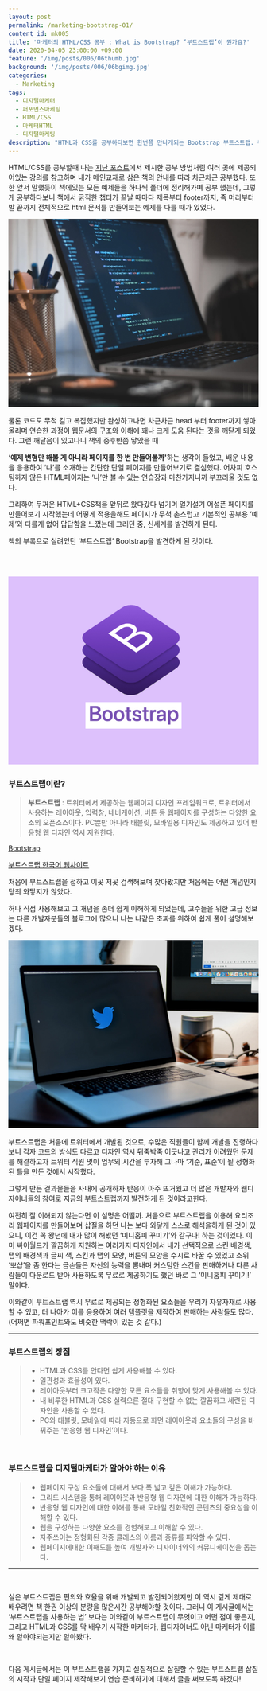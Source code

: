 ```yaml
---
layout: post
permalink: /marketing-bootstrap-01/
content_id: mk005
title: '마케터의 HTML/CSS 공부 : What is Bootstrap? ’부트스트랩’이 뭔가요?'
date: 2020-04-05 23:00:00 +09:00
feature: '/img/posts/006/06thumb.jpg'
background: '/img/posts/006/06bgimg.jpg'
categories:
  - Marketing
tags:
  - 디지털마케터
  - 퍼포먼스마케팅
  - HTML/CSS
  - 마케터HTML
  - 디지털마케팅
description: "HTML과 CSS를 공부하다보면 한번쯤 만나게되는 Bootstrap 부트스트랩. 부트스트랩은 무엇이며 디지털마케터에게 부트스트랩의 의미는 무엇인지 알아보자."
---
```


 HTML/CSS를 공부할때 나는 [지난 포스트](https://have-been.com/marketing-HTML-02/)에서 제시한 공부 방법처럼 여러 곳에 제공되어있는 강의를 참고하며 내가 메인교재로 삼은 책의 안내를 따라 차근차근 공부했다. 또한 앞서 말했듯이 책에있는 모든 예제들을 하나씩 폴더에 정리해가며 공부 했는데, 그렇게 공부하다보니 책에서 굵직한 챕터가 끝날 때마다 제목부터 footer까지, 즉 머리부터 발 끝까지 전체적으로 html 문서를 만들어보는 예제를 다룰 때가 있었다.

![html이미지](/img/posts/006/01.jpg)

 물론 코드도 무척 길고 복잡했지만 완성하고나면 차근차근 head 부터 footer까지 쌓아 올리며 연습한 과정이 웹문서의 구조와 이해에 꽤나 크게 도움 된다는 것을 깨닫게 되었다. 그런 깨달음이 있고나니 책의 중후반쯤 닿았을 때

<B>‘예제 변형만 해볼 게 아니라 페이지를 한 번 만들어볼까'</b>하는 생각이 들었고, 배운 내용을 응용하여 ‘나’를 소개하는 간단한 단일 페이지를 만들어보기로 결심했다. 어차피 호스팅하지 않은 HTML페이지는 ‘나’만 볼 수 있는 연습장과 마찬가지니까 부끄러울 것도 없다.

 그리하여 두꺼운 HTML+CSS책을 앞뒤로 왔다갔다 넘기며 얼기설기 어설픈 페이지를 만들어보기 시작했는데 어떻게 적용을해도 페이지가 무척 촌스럽고 기본적인 공부용 ‘예제’와 다를게 없어 답답함을 느꼈는데 그러던 중, 신세계를 발견하게 된다.

책의 부록으로 실려있던 ‘부트스트랩’ Bootstrap을 발견하게 된 것이다.

<br>

<br>

![html이미지](/img/posts/006/02.jpg)

<h3>부트스트랩이란?</h3>

> <b>부트스트랩</b> : 트위터에서 제공하는 웹페이지 디자인 프레임워크로, 트위터에서 사용하는 레이아웃, 입력창, 네비게이션, 버튼 등 웹페이지를 구성하는 다양한 요소의 오픈소스이다. PC뿐만 아니라 태블릿, 모바일용 디자인도 제공하고 있어 반응형 웹 디자인 역시 지원한다.  

[Bootstrap](https://getbootstrap.com/)

[부트스트랩 한국어 웹사이트](http://bootstrapk.com/)

 처음에 부트스트랩을 접하고 이곳 저곳 검색해보며 찾아봤지만 처음에는 어떤 개념인지 당최 와닿지가 않았다.

허나 직접 사용해보고 그 개념을 좀더 쉽게 이해하게 되었는데, 고수들을 위한 고급 정보는 다른 개발자분들의 블로그에 많으니 나는 나같은 초짜를 위하여 쉽게 풀어 설명해보겠다.

![twitter이미지](/img/posts/006/03.jpg)

 부트스트랩은 처음에 트위터에서 개발된 것으로, 수많은 직원들이 함께 개발을 진행하다보니 각자 코드의 방식도 다르고 디자인 역시 뒤죽박죽 어긋나고 관리가 어려웠던 문제를 해결하고자 트위터 직원 몇이 업무외 시간을 투자해 그나마 ‘기준, 표준’이 될 정형화 된 틀을 만든 것에서 시작했다.

 그렇게 만든 결과물들을 사내에 공개하자 반응이 아주 뜨거웠고 더 많은 개발자와 웹디자이너들의 참여로 지금의 부트스트랩까지 발전하게 된 것이라고한다.



 여전히 잘 이해되지 않는다면 이 설명은 어떨까. 처음으로 부트스트랩을 이용해 요리조리 웹페이지를 만들어보며 삽질을 하던 나는 보다 와닿게 스스로 해석을하게 된 것이 있으니, 이건 꼭 왕년에 내가 많이 해봤던 ‘미니홈피 꾸미기’와 같구나! 하는 것이었다. 이미 싸이월드가 깔끔하게 지원하는 여러가지 디자인에서 내가 선택적으로 스킨 배경색, 탭의 배경색과 글씨 색, 스킨과 탭의 모양, 버튼의 모양을 수시로 바꿀 수 있었고 소위 ‘뽀샵’을 좀 한다는 금손들은 자신의 능력을 뽐내며 커스텀한 스킨을 판매하거나 다른 사람들이 다운로드 받아 사용하도록 무료로 제공하기도 했던 바로 그 ‘미니홈피 꾸미기!’ 말이다.



 이와같이 부트스트랩 역시 무료로 제공되는 정형화된 요소들을 우리가 자유자재로 사용할 수 있고, 더 나아가 이를 응용하여 여러 템플릿을 제작하여 판매하는 사람들도 많다. (어쩌면 파워포인트와도 비슷한 맥락이 있는 것 같다.)

<hr>

<h3> 부트스트랩의 장점</h3>

> * HTML과 CSS를 안다면 쉽게 사용해볼 수 있다.
> * 일관성과 효율성이 있다.
> * 레이아웃부터 크고작은 다양한 모든 요소들을 취향에 맞게 사용해볼 수 있다.
> * 내 비루한 HTML과 CSS 실력으론 절대 구현할 수 없는 깔끔하고 세련된 디자인을 사용할 수 있다.
> * PC와 태블릿, 모바일에 따라 자동으로 화면 레이아웃과 요소들의 구성을 바꿔주는 ‘반응형 웹 디자인’이다.

<br>

<h3> 부트스트랩을 디지털마케터가 알아야 하는 이유</h3>

> * 웹페이지 구성 요소들에 대해서 보다 폭 넓고 깊은 이해가 가능하다.
> * 그리드 시스템을 통해 레이아웃과 반응형 웹 디자인에 대한 이해가 가능하다.
> * 반응형 웹 디자인에 대한 이해를 통해 모바일 친화적인 콘텐츠의 중요성을 이해할 수 있다.
> * 웹을 구성하는 다양한 요소를 경험해보고 이해할 수 있다.
> * 자주쓰이는 정형화된 각종 클래스의 이름과 종류를 파악할 수 있다.
> * 웹페이지에대한 이해도를 높여 개발자와 디자이너와의 커뮤니케이션을 돕는다.

<hr>

<br>

 실은 부트스트랩은 편의와 효율을 위해 개발되고 발전되어왔지만 이 역시 깊게 제대로 배우려면 책 한권 이상의 분량을 많은시간 공부해야할 것이다. 그러니 이 게시글에서는 ‘부트스트랩을 사용하는 법’ 보다는 이와같이 부트스트랩이 무엇이고 어떤 점이 좋은지, 그리고 HTML과 CSS를 막 배우기 시작한 마케터가, 웹디자이너도 아닌 마케터가 이를 왜 알아야되는지만 알아봤다.

<br>

 다음 게시글에서는 이 부트스트랩을 가지고 실질적으로 삽질할 수 있는 부트스트랩 삽질의 시작과 단일 페이지 제작해보기 연습 준비하기에 대해서 글을 써보도록 하겠다!

<br>

<br>
